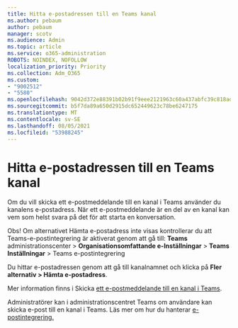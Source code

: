 ```yaml
---
title: Hitta e-postadressen till en Teams kanal
ms.author: pebaum
author: pebaum
manager: scotv
ms.audience: Admin
ms.topic: article
ms.service: o365-administration
ROBOTS: NOINDEX, NOFOLLOW
localization_priority: Priority
ms.collection: Adm_O365
ms.custom:
- "9002512"
- "5580"
ms.openlocfilehash: 9042d372e88391b02b91f9eee2121963c60a437abfc39c818adcfcb76a17357b
ms.sourcegitcommit: b5f7da89a650d2915dc652449623c78be6247175
ms.translationtype: MT
ms.contentlocale: sv-SE
ms.lasthandoff: 08/05/2021
ms.locfileid: "53988245"
---
```

# <a name="find-the-email-address-for-a-teams-channel"></a>Hitta e-postadressen till en Teams kanal

Om du vill skicka ett e-postmeddelande till en kanal i Teams använder du kanalens e-postadress. När ett e-postmeddelande är en del av en kanal kan vem som helst svara på det för att starta en konversation.

Obs! Om alternativet Hämta  e-postadress inte visas kontrollerar du att Teams-e-postintegrering är aktiverat genom att gå till: **Teams** administrationscenter > **Organisationsomfattande e-Inställningar** > **Teams Inställningar** > Teams e-postintegrering

Du hittar e-postadressen genom att gå till kanalnamnet och klicka på **Fler alternativ > Hämta e-postadress**.

Mer information finns i Skicka [ett e-postmeddelande till en kanal i Teams](https://support.office.com/article/send-an-email-to-a-channel-in-teams-d91db004-d9d7-4a47-82e6-fb1b16dfd51e).

Administratörer kan i administrationscentret Teams om användare kan skicka e-post till en kanal i Teams. Läs mer om hur du hanterar [e-postintegrering.](https://docs.microsoft.com/microsoftteams/enable-features-office-365#email-integration)
